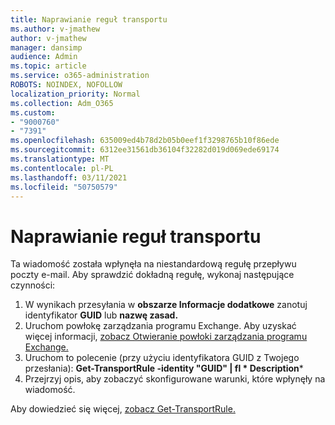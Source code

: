 ```yaml
---
title: Naprawianie reguł transportu
ms.author: v-jmathew
author: v-jmathew
manager: dansimp
audience: Admin
ms.topic: article
ms.service: o365-administration
ROBOTS: NOINDEX, NOFOLLOW
localization_priority: Normal
ms.collection: Adm_O365
ms.custom:
- "9000760"
- "7391"
ms.openlocfilehash: 635009ed4b78d2b05b0eef1f3298765b10f86ede
ms.sourcegitcommit: 6312ee31561db36104f32282d019d069ede69174
ms.translationtype: MT
ms.contentlocale: pl-PL
ms.lasthandoff: 03/11/2021
ms.locfileid: "50750579"
---
```

# <a name="fix-transport-rules"></a>Naprawianie reguł transportu

Ta wiadomość została wpłynęła na niestandardową regułę przepływu poczty e-mail. Aby sprawdzić dokładną regułę, wykonaj następujące czynności:

1. W wynikach przesyłania w **obszarze Informacje dodatkowe** zanotuj identyfikator **GUID** lub **nazwę zasad.**
2. Uruchom powłokę zarządzania programu Exchange. Aby uzyskać więcej informacji, [zobacz Otwieranie powłoki zarządzania programu Exchange.](https://go.microsoft.com/fwlink/?linkid=2101432)
3. Uruchom to polecenie (przy użyciu identyfikatora GUID z Twojego przesłania):  **Get-TransportRule -identity "GUID" | fl * Description***
4. Przejrzyj opis, aby zobaczyć skonfigurowane warunki, które wpłynęły na wiadomość.

Aby dowiedzieć się więcej, [zobacz Get-TransportRule.](https://go.microsoft.com/fwlink/?linkid=2101523)
